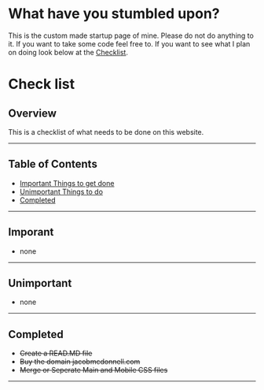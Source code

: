 # What have you stumbled upon?

This is the custom made startup page of mine. Please do not do anything to it. If you want to take some code feel free to. If you want to see what I plan on doing look below at the [Checklist](#check-list).

# Check list

## Overview

This is a checklist of what needs to be done on this website.

***

## Table of Contents

- [Important Things to get done](#Imporant)
- [Unimportant Things to do](#Unimportant)
- [Completed](#Completed)

***

## Imporant

- none

***

## Unimportant

- none

***

## Completed

- ~~Create a READ.MD file~~
- ~~Buy the domain jacobmcdonnell.com~~
- ~~Merge or Seperate Main and Mobile CSS files~~

***
